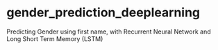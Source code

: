 # gender_prediction_deeplearning
Predicting Gender using first name, with Recurrent Neural Network and Long Short Term Memory (LSTM)

